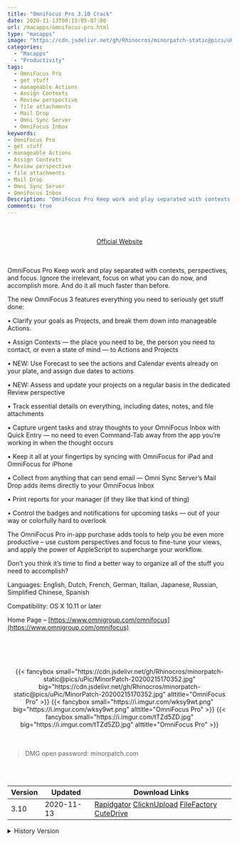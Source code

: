 ```yaml
---
title: "OmniFocus Pro 3.10 Crack"
date: 2020-11-13T00:15:05-07:00
url: /macapps/omnifocus-pro.html
type: "macapps"
image: "https://cdn.jsdelivr.net/gh/Rhinocros/minorpatch-static@pics/uPic/CgSrVq.png"
categories:
  - "Macapps"
  - "Productivity"
tags:
  - OmniFocus Pro
  - get stuff
  - manageable Actions
  - Assign Contexts
  - Review perspective
  - file attachments
  - Mail Drop
  - Omni Sync Server
  - OmniFocus Inbox
keywords:
- OmniFocus Pro
- get stuff
- manageable Actions
- Assign Contexts
- Review perspective
- file attachments
- Mail Drop
- Omni Sync Server
- OmniFocus Inbox
Description: "OmniFocus Pro Keep work and play separated with contexts, perspectives, and focus. Ignore the irrelevant, focus on what you can do now, and accomplish more. And do it all much faster than before."
comments: true
---
```


<br/>
<br/>
<center>
<a href="https://www.omnigroup.com/omnifocus" target="blank"><div class="border border-blue-500 rounded-lg transition duration-500 
    ease-in-out w-48 text-lg text-blue-500 text-center px-2 hover:bg-blue-500 hover:text-white">
  Official Website 
</div></a>
</center>
<br/>
<br/>

OmniFocus Pro Keep work and play separated with contexts, perspectives, and focus. Ignore the irrelevant, focus on what you can do now, and accomplish more. And do it all much faster than before.

The new OmniFocus 3 features everything you need to seriously get stuff done:

• Clarify your goals as Projects, and break them down into manageable Actions.

• Assign Contexts — the place you need to be, the person you need to contact, or even a state of mind — to Actions and Projects

• NEW: Use Forecast to see the actions and Calendar events already on your plate, and assign due dates to actions

• NEW: Assess and update your projects on a regular basis in the dedicated Review perspective

• Track essential details on everything, including dates, notes, and file attachments

• Capture urgent tasks and stray thoughts to your OmniFocus Inbox with Quick Entry — no need to even Command-Tab away from the app you’re working in when the thought occurs

• Keep it all at your fingertips by syncing with OmniFocus for iPad and OmniFocus for iPhone

• Collect from anything that can send email — Omni Sync Server’s Mail Drop adds items directly to your OmniFocus Inbox

• Print reports for your manager (if they like that kind of thing)

• Control the badges and notifications for upcoming tasks — out of your way or colorfully hard to overlook

The OmniFocus Pro in-app purchase adds tools to help you be even more productive – use custom perspectives and focus to fine-tune your views, and apply the power of AppleScript to supercharge your workflow.

Don’t you think it’s time to find a better way to organize all of the stuff you need to accomplish?

Languages: English, Dutch, French, German, Italian, Japanese, Russian, Simplified Chinese, Spanish


Compatibility: OS X 10.11 or later

Home Page – [https://www.omnigroup.com/omnifocus](https://www.omnigroup.com/omnifocus)

<br/>
<br/>
<script async src="https://pagead2.googlesyndication.com/pagead/js/adsbygoogle.js"></script>
<ins class="adsbygoogle"
     style="display:block; text-align:center;"
     data-ad-layout="in-article"
     data-ad-format="fluid"
     data-ad-client="ca-pub-8746275014476192"
     data-ad-slot="5144997159"></ins>
<script>
     (adsbygoogle = window.adsbygoogle || []).push({});
</script>
<br/>
<br/>


<center>
<div class="w-full grid grid-cols-3 flex gap-2">
{{< fancybox small="https://cdn.jsdelivr.net/gh/Rhinocros/minorpatch-static@pics/uPic/MinorPatch-20200215170352.jpg" big="https://cdn.jsdelivr.net/gh/Rhinocros/minorpatch-static@pics/uPic/MinorPatch-20200215170352.jpg" alttitle="OmniFocus Pro" >}}
{{< fancybox small="https://i.imgur.com/wksy9wt.png" big="https://i.imgur.com/wksy9wt.png" alttitle="OmniFocus Pro" >}}
{{< fancybox small="https://i.imgur.com/tTZd5ZD.jpg" big="https://i.imgur.com/tTZd5ZD.jpg" alttitle="OmniFocus Pro" >}}
</div>
</center>

<br/>
<br/>


> DMG open password: minorpatch.com

<br/>

<br/>
<div id="history_version" class="history_version">

| Version | Updated | Download Links |
| ---- | ---- | ---- |
| 3.10 | 2020-11-13 | [Rapidgator](https://ouo.io/fFeIJW)   [ClicknUpload](https://ouo.io/1gfTmJ)   [FileFactory](https://ouo.io/oh4z8P)   [CuteDrive](https://ouo.io/er7fj3) |
<details>
<summary>History Version</summary>

| Version | Updated | Download Links |
| ---- | ---- | ---- |
| 3.9.2 | 2020-08-29 | [UsersCloud](https://ouo.io/t0LlAv)   [ClicknUpload](https://ouo.io/7nHv8B)   [FileFactory](https://ouo.io/zrEJeS)   [CuteDrive](https://ouo.io/Lq10fb) |
| 3.9.1 | 2020-07-29 | [UsersCloud](https://ouo.io/K8C3I4)   [ClicknUpload](https://ouo.io/S1H0i9)   [FileFactory](https://ouo.io/8Z0GCFq)   [CuteDrive](https://ouo.io/1mmprH) |
| 3.9 | 2020-07-17 | [UsersCloud](https://ouo.io/dsaBOF)   [ClicknUpload](https://ouo.io/ODvTuh)   [FileFactory](https://ouo.io/ZGfpDm)   [CuteDrive](https://ouo.io/m4mGya) |
| 3.8 | 2020-05-29 | [UsersCloud](https://ouo.io/SKfhCN)   [ClicknUpload](https://ouo.io/SPzHl5)   [FileFactory](https://ouo.io/VUb801)   [CuteDrive](https://ouo.io/swwtu7) |
| 3.6.4 | 2020-04-22 | [UsersCloud](https://ouo.io/8Rtu73)   [ClicknUpload](https://ouo.io/NCefR1O)   [FileFactory](https://ouo.io/kitSe4A)   [CuteDrive](https://ouo.io/9S1WjY) |
| 3.6.3 | 2020-03-27 | [UsersCloud](https://ouo.io/CKdU3U)   [ClicknUpload](https://ouo.io/63LDKu)   [FileFactory](https://ouo.io/DLW2Lz)   [CuteDrive](https://ouo.io/H8jE0m) |
| 3.6.1 | 2020-03-11 | [UsersCloud](https://ouo.io/RXmRiS)   [ClicknUpload](https://ouo.io/ORrIwd)   [FileFactory](https://ouo.io/A7ibLU)   [CuteDrive](https://ouo.io/ORKJnyo) |
| 3.6 | 2020-03-01 | [UsersCloud](https://ouo.io/MOj7Q2)   [ClicknUpload](https://ouo.io/uIcm6N)   [FileFactory](https://ouo.io/ecdU1p)   [CuteDrive](https://ouo.io/TfIrBd) |
| 3.5.1 | 2020-02-15 | [UsersCloud](https://ouo.io/PKt0jg)   [ClicknUpload](https://ouo.io/99ZW80)   [Mega](https://ouo.io/2Zk0Bm)   [CuteDrive](https://ouo.io/frQusu) |
</details>

</div>
